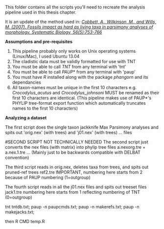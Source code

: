 This folder contains all the scripts you'll need to recreate the analysis pipeline used in this thesis chapter.

It is an update of the method used in:
[*Cobbett, A., Wilkinson, M., and Wills, M. (2007). Fossils impact as hard as living taxa in parsimony analyses of morphology. Systematic Biology, 56(5):753-766*](http://dx.doi.org/10.1080/10635150701627296)


**Assumptions and pre-requisites**

1. This pipeline probably only works on Unix operating systems (Linux/Mac), I used Ubuntu 13.04
2. The cladistic data must be validly formatted for use with TNT
3. You must be able to call *TNT* from any terminal with 'tnt'
4. You must be able to call *PAUP** from any terminal with 'paup'
5. You must have *R* installed along with the package *phangorn* and its dependancies
6. All taxon-names must be unique in the first 10 characters e.g. *Crocodylus\_acutus* and *Crocodylus\_johnsoni* MUST be renamed as their first 10 characters are identical. (This pipeline makes use of PAUP\*'s PHYLIP tree-format export function which automatically truncates names to the first 10 characters)


**Analyzing a dataset**




The first script does the single taxon jackknife Max Parsimony analyses 
and spits out 'orig.nex' (with trees) and 'j01.nex' (with trees) ... files

#SECOND SCRIPT NOT TECHNICALLY NEEDED
The second script just converts the nex files (with matrix) into phylip tree files 
a.nexorg.tre + a.nex.1.tre ...   (Mainly just to be backwards compatible with DELBAT convention)

The third script reads in orig.nex, deletes taxa from trees, and spits out pruned-ref trees ref2.tre
IMPORTANT, numbering here starts from 2 because of PAUP numbering (1=outgroup)

The fourth script reads in all the j01.nex files and spits out treeset files jack1.tre
numbering here starts from 1 reflecting numbering of TNT (0=outgroup)

tnt tntdb.txt; paup -n paupcmds.txt; paup -n makerefs.txt; paup -n makejacks.txt;

then R CMD temp.R

